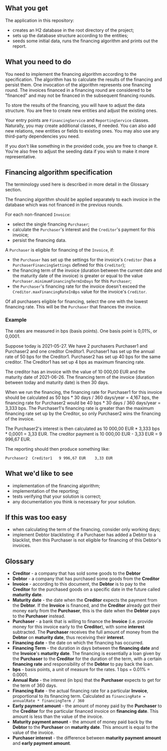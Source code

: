 ## What you get

The application in this repository: 
* creates an H2 database in the root directory of the project;
* sets up the database structure according to the entities;
* seeds some initial data, runs the financing algorithm and prints out the report.

## What you need to do

You need to implement the financing algorithm according to the specification. The algorithm has to
calculate the results of the financing and persist them. One invocation of the algorithm represents
one financing round. The invoices financed in a financing round are considered to be "financed" and 
may not be financed in the subsequent financing rounds. 

To store the results of the financing, you will have to adjust the data structure. You are free to create 
new entities and adjust the existing ones.

Your entry points are `FinancingService` and `ReportingService` classes. Naturally, you may create additional
classes, if needed. You can also add new relations, new entities or fields to existing ones. You may also 
use any third-party dependencies you need. 

If you don't like something in the provided code, you are free to change it. You're also free to adjust the
seeding data if you wish to make it more representative.

## Financing algorithm specification

The terminology used here is described in more detail in the Glossary section.

The financing algorithm should be applied separately to each invoice in the database which was not financed 
in the previous rounds.

For each non-financed `Invoice`:
* select the single financing `Purchaser`;
* calculate the `Purchaser`'s interest and the `Creditor`'s payment for this invoice;
* persist the financing data.

A `Purchaser` is eligible for financing of the `Invoice`, if:
* the `Purchaser` has set up the settings for the invoice's `Creditor` (has a `PurchaserFinancingSettings` 
  defined for this `Creditor`);
* the financing term of the invoice (duration between the current date and the maturity date of the invoice) 
  is greater or equal to the value `Purchaser.minimumFinancingTermInDays` for this `Purchaser`;
* the `Purchaser`'s financing rate for the invoice doesn't exceed the `Creditor.maxFinancingRateInBps` value 
  for the invoice's `Creditor`. 

Of all purchasers eligible for financing, select the one with the lowest financing rate. This will be the 
`Purchaser` that finances the invoice.

### Example

The rates are measured in bps (basis points). One basis point is 0,01%, or 0,0001.

Suppose today is 2021-05-27. We have 2 purchasers Purchaser1 and Purchaser2 and one creditor Creditor1.
Purchaser1 has set up the annual rate of 50 bps for the Creditor1. Purchaser2 has set up 40 bps for the same creditor.
The Creditor1 has set up 4 bps as maximum financing rate.

The creditor has an invoice with the value of 10 000,00 EUR and the maturity date of 2021-06-26. The financing term 
of the invoice (duration between today and maturity date) is then 30 days. 

When we run the financing, the financing rate for Purchaser1 for this invoice should be calculated as 
50 bps * 30 days / 360 days/year = 4,167 bps, the financing rate for Purchaser2 would be 
40 bps * 30 days / 360 days/year = 3,333 bps. The Purchaser1's financing rate is greater than the maximum financing
rate set up by the Creditor, so only Purchaser2 wins the financing of the invoice.

The Purchaser2's interest is then calculated as 10 000,00 EUR * 3,333 bps * 0,0001 = 3,33 EUR. 
The creditor payment is 10 000,00 EUR - 3,33 EUR = 9 996,67 EUR.

The reporting should then produce something like:

```
Purchaser2  Creditor1   9 996,67 EUR    3,33 EUR
```

## What we'd like to see

* implementation of the financing algorithm;
* implementation of the reporting;
* tests verifying that your solution is correct;
* any documentation you think is necessary for your solution.

## If this was too easy

* when calculating the term of the financing, consider only working days;
* implement Debtor blacklisting: if a Purchaser has added a Debtor to a blacklist,
  then this Purchaser is not eligible for financing of this Debtor's invoices.

## Glossary

* **Creditor** - a company that has sold some goods to the **Debtor**
* **Debtor** - a company that has purchased some goods from the **Creditor**
* **Invoice** - according to this document, the **Debtor** is to pay to the **Creditor** for the purchased goods 
  on a specific date in the future called **maturity date**.  
* **Maturity date** - the date when the **Creditor** expects the payment from the **Debtor**. If the **Invoice**
is financed, and the **Creditor** already got their money early from the **Purchaser**, this is the date when
  the **Debtor** pays to the **Purchaser** instead.
* **Purchaser** - a bank that is willing to finance the **Invoice** (i.e. provide money for this invoice early 
  to the **Creditor**), with some **interest** subtracted. The **Purchaser** receives the full amount of money 
  from the **Debtor** on **maturity date**, thus receiving their **interest**.  
* **Financing date** - the date on which the financing has occurred.  
* **Financing Term** - the duration in days between the **financing date** and the **Invoice**'s
  **maturity date**. The financing is essentially a loan given by the **Purchaser** to the **Creditor** for the 
  duration of the term, with a certain **financing rate** and responsibility of the **Debtor** to pay back the loan.
* **bps** - basis points, a unit of measure for the rates. 1 bps = 0.01% = 0.0001.
* **Annual Rate** - the interest (in bps) that the **Purchaser** expects to get for the term of 360 days.
* **Financing Rate** - the actual financing rate for a particular **Invoice**, proportional to its financing term. 
  Calculated as `financingRate = annualRate * financingTerm / 360`
* **Early payment amount** - the amount of money paid by the **Purchaser** to the **Creditor** for the particular
financed invoice on **financing date**. This amount is less than the value of the invoice.
* **Maturity payment amount** - the amount of money paid back by the **Debtor** to the **Purchaser** on 
  **maturity date**. This amount is equal to the value of the invoice.
* **Purchaser interest** - the difference between **maturity payment amount** and **early payment amount**.  
